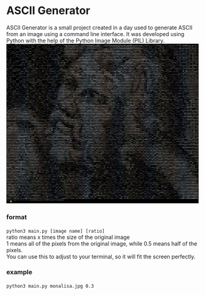 # ASCII Generator
ASCII Generator is a small project created in a day used to generate ASCII from an image using a command line interface. It was developed using Python with the help of the Python Image Module (PIL) Library.
![alt text](sample.png)
### format   
```python3 main.py [image name] [ratio]```  
ratio means x times the size of the original image  
1 means all of the pixels from the original image, while 0.5 means half of the pixels.  
You can use this to adjust to your terminal, so it will fit the screen perfectly.   
### example  
```python3 main.py monalisa.jpg 0.3```


